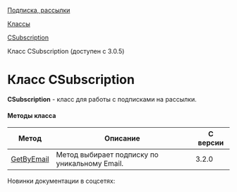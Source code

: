 [Подписка, рассылки](/api_help/subscribe/index.php)

[Классы](/api_help/subscribe/classes/index.php)

[CSubscription](/api_help/subscribe/classes/csubscription/index.php)

Класс CSubscription (доступен с 3.0.5)

Класс CSubscription
===================

**CSubscription** - класс для работы с подписками на рассылки.

#### Методы класса

| Метод | Описание | C версии |
| --- | --- | --- |
| [GetByEmail](/api_help/subscribe/classes/csubscription/csubscriptiongetbyemail.php) | Метод выбирает подписку по уникальному Email. | 3.2.0 |

Новинки документации в соцсетях:
